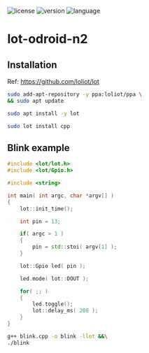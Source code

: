 ![license](https://img.shields.io/github/license/loliot/lot-odroid-n2)
![version](https://img.shields.io/github/v/tag/loliot/lot-odroid-n2?sort=semver)
![language](https://img.shields.io/github/languages/top/loliot/lot-odroid-n2)

# lot-odroid-n2

## Installation

Ref: <a href="https://github.com/loliot/lot" target=_blank>https://github.com/loliot/lot</a>

```bash
sudo add-apt-repository -y ppa:loliot/ppa \
&& sudo apt update
```

```bash
sudo apt install -y lot
```

```bash
sudo lot install cpp
```

## Blink example

```cpp
#include <lot/lot.h>
#include <lot/Gpio.h>

#include <string>

int main( int argc, char *argv[] )
{
    lot::init_time();

    int pin = 13;

    if( argc > 1 )
    {
        pin = std::stoi( argv[1] );
    }

    lot::Gpio led( pin );

    led.mode( lot::DOUT );

    for( ;; )
    {
        led.toggle();
        lot::delay_ms( 200 );
    }
}
```

```bash
g++ blink.cpp -o blink -llot &&\
./blink
```

